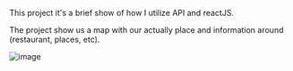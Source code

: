This project it's a brief show of how I utilize API and reactJS.

The project show us a map with our actually place and information around (restaurant, places, etc).

![image](https://user-images.githubusercontent.com/52796337/129103794-d288f50a-4e50-426d-9327-850ae98eb3a7.png)

